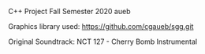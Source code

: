 C++ Project
Fall Semester 2020
aueb

Graphics library used: https://github.com/cgaueb/sgg.git 

Original Soundtrack: NCT 127 - Cherry Bomb Instrumental